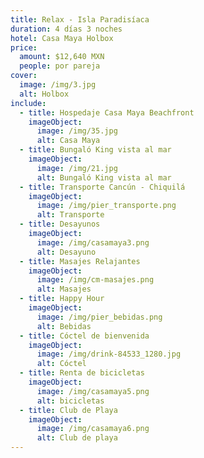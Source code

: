 ```yaml
---
title: Relax - Isla Paradisíaca
duration: 4 días 3 noches
hotel: Casa Maya Holbox
price:
  amount: $12,640 MXN
  people: por pareja
cover:
  image: /img/3.jpg
  alt: Holbox
include:
  - title: Hospedaje Casa Maya Beachfront
    imageObject:
      image: /img/35.jpg
      alt: Casa Maya
  - title: Bungaló King vista al mar
    imageObject:
      image: /img/21.jpg
      alt: Bungaló King vista al mar
  - title: Transporte Cancún - Chiquilá
    imageObject:
      image: /img/pier_transporte.png
      alt: Transporte
  - title: Desayunos
    imageObject:
      image: /img/casamaya3.png
      alt: Desayuno
  - title: Masajes Relajantes
    imageObject:
      image: /img/cm-masajes.png
      alt: Masajes
  - title: Happy Hour
    imageObject:
      image: /img/pier_bebidas.png
      alt: Bebidas
  - title: Cóctel de bienvenida
    imageObject:
      image: /img/drink-84533_1280.jpg
      alt: Cóctel
  - title: Renta de bicicletas
    imageObject:
      image: /img/casamaya5.png
      alt: bicicletas
  - title: Club de Playa
    imageObject:
      image: /img/casamaya6.png
      alt: Club de playa
---
```

